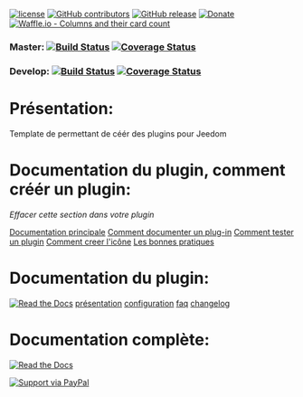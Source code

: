 [![license](https://img.shields.io/github/license/Jeedom-Plugins-Extra/plugin-template.svg)]() [![GitHub contributors](https://img.shields.io/github/contributors/Jeedom-Plugins-Extra/plugin-template.svg)]() [![GitHub release](https://img.shields.io/github/release/Jeedom-Plugins-Extra/plugin-template.svg)]() [![Donate](https://img.shields.io/badge/Donate-PayPal-green.svg)](https://www.paypal.meUSERNAME) [![Waffle.io - Columns and their card count](https://badge.waffle.io/Jeedom-Plugins-Extra/plugin-template.svg?columns=all)](https://waffle.io/Jeedom-Plugins-Extra/plugin-template)

### Master: [![Build Status](https://travis-ci.org/Jeedom-Plugins-Extra/plugin-template.svg?branch=master)](https://travis-ci.org/Jeedom-Plugins-Extra/plugin-template)  [![Coverage Status](https://coveralls.io/repos/github/Jeedom-Plugins-Extra/plugin-template/badge.svg?branch=master)](https://coveralls.io/github/Jeedom-Plugins-Extra/plugin-template?branch=master)

### Develop: [![Build Status](https://travis-ci.org/Jeedom-Plugins-Extra/plugin-template.svg?branch=Develop)](https://travis-ci.org/Jeedom-Plugins-Extra/plugin-template)  [![Coverage Status](https://coveralls.io/repos/github/Jeedom-Plugins-Extra/plugin-template/badge.svg?branch=master)](https://coveralls.io/github/Jeedom-Plugins-Extra/plugin-template?branch=master)

# Présentation:

Template de permettant de céér des plugins pour Jeedom


# Documentation du plugin, comment créér un plugin:

*Effacer cette section dans votre plugin*

[Documentation principale](https://github.com/rjullien/plugin-template/blob/develop/docs/fr_FR/index-template.md)
[Comment documenter un plug-in](https://github.com/Jeedom-Plugins-Extra/Jeedom-Plugins-Extra/wiki/Documentation-d'un-Plugin)
[Comment tester un plugin](https://github.com/Jeedom-Plugins-Extra/Jeedom-Plugins-Extra/wiki/Tester-un-plugin-avec-travis-ci)
[Comment creer l'icône](https://github.com/Jeedom-Plugins-Extra/Jeedom-Plugins-Extra/wiki/07-Cr%C3%A9ation-d'une-icone-plugin)
[Les bonnes pratiques](https://github.com/Jeedom-Plugins-Extra/Jeedom-Plugins-Extra/wiki/Bonnes-pratiques-pour-les-plugins)

# Documentation du plugin:
[![Read the Docs](https://img.shields.io/readthedocs/pip.svg)](docs/fr_FR/presentation.md) 
[présentation](docs/fr_FR/presentation.md) [configuration](docs/fr_FR/configuration.md) [faq](docs/fr_FR/faq.md) [changelog](docs/fr_FR/changelog.md)

# Documentation complète:

[![Read the Docs](plugin_info/template_icon.png)](https://jeedom-plugins-extra.github.io/plugin-template)



[![Support via PayPal](https://cdn.rawgit.com/twolfson/paypal-github-button/1.0.0/dist/button.svg)](https://www.paypal.meUSERNAME/)
